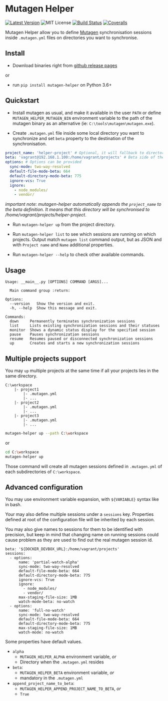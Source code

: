 Mutagen Helper
==============

[![Latest Version](http://img.shields.io/pypi/v/mutagen-helper.svg)](https://pypi.python.org/pypi/mutagen-helper)
![MIT License](http://img.shields.io/badge/license-MIT-blue.svg)
[![Build Status](http://img.shields.io/travis/gfi-centre-ouest/mutagen-helper.svg)](https://travis-ci.org/gfi-centre-ouest/mutagen-helper)
[![Coveralls](http://img.shields.io/coveralls/gfi-centre-ouest/mutagen-helper.svg)](https://coveralls.io/github/gfi-centre-ouest/mutagen-helper?branch=develop)

Mutagen Helper allow you to define [Mutagen](https://mutagen.io/) synchronisation sessions inside `.mutagen.yml` 
files on directories you want to synchronise.

Install
-------

- Download binaries right from [github release pages](https://github.com/gfi-centre-ouest/mutagen-helper/releases)

or

- run `pip install mutagen-helper` on Python 3.6+

Quickstart
----------

- Install mutagen as usual, and make it available in the user `PATH` or define `MUTAGEN_HELPER_MUTAGEN_BIN` environment 
variable to the path of the mutagen binary as an alternative (ie: `C:\tools\mutagen\mutagen.exe`).

- Create `.mutagen.yml` file inside some local directory you want to synchronize and set `beta` property to the 
destination of the synchronisation.

```yaml
project_name: 'helper-project' # Optional, it will fallback to directory name if not defined
beta: 'vagrant@192.168.1.100:/home/vagrant/projects' # Beta side of the synchronisation
options: # Options can be provided
  sync-mode: two-way-resolved
  default-file-mode-beta: 664
  default-directory-mode-beta: 775
  ignore-vcs: True
  ignore:
    - node_modules/
    - vendor/
```

*important note: mutagen-helper automatically appends the `project_name` to the beta definition. It means that this
directory will be synchronised to /home/vagrant/projects/helper-project*.

- Run `mutagen-helper up` from the project directory.

- Run `mutagen-helper list` to see which sessions are running on which projects. Output match `mutagen list` command
output, but as JSON and with `Project name` and `Name` additional properties.

- Run `mutagen-helper --help` to check other available commands.

Usage
-----

```text
Usage: __main__.py [OPTIONS] COMMAND [ARGS]...

  Main command group :return:

Options:
  --version   Show the version and exit.
  -h, --help  Show this message and exit.

Commands:
  down     Permanently terminates synchronization sessions
  list     Lists existing synchronization sessions and their statuses
  monitor  Shows a dynamic status display for the specified session
  pause    Pauses synchronization sessions
  resume   Resumes paused or disconnected synchronization sessions
  up       Creates and starts a new synchronization sessions
```

Multiple projects support
-------------------------

You may `up` multiple projects at the same time if all your projects lies in the same directory.

```text
C:\workspace
    |- project1
        |- .mutagen.yml
        |- ...
    |- project2
        |- .mutagen.yml
        |- ...
    |- project3
        |- .mutagen.yml
        |- ...
```

```bash
mutagen-helper up --path C:\workspace
```

or

```bash
cd C:\workspace
mutagen-helper up
```

Those command will create all mutagen sessions defined in `.mutagen.yml` of each subdirectories of `C:\workspace`.

Advanced configuration
----------------------

You may use environment variable expansion, with `${VARIABLE}` syntax like in bash.

Your may also define multiple sessions under a `sessions` key. Properties defined at root of the configuration file 
will be inherited by each session.

You may also give names to sessions for them to be identified with precision, but keep in mind that changing name
on running sessions could cause problem as they are used to find out the real mutagen session id.

```
beta: '${DOCKER_DEVBOX_URL}:/home/vagrant/projects'
sessions:
  - options:
      name: 'partial-watch-alpha'
      sync-mode: two-way-resolved
      default-file-mode-beta: 664
      default-directory-mode-beta: 775
      ignore-vcs: True
      ignore:
        - node_modules/
        - vendor/
      max-staging-file-size: 1MB
      watch-mode-beta: no-watch
  - options:
      name: 'full-no-watch'
      sync-mode: two-way-resolved
      default-file-mode-beta: 664
      default-directory-mode-beta: 775
      max-staging-file-size: 1MB
      watch-mode: no-watch
```

Some properties have default values.

  - `alpha`
    - `MUTAGEN_HELPER_ALPHA` environment variable, *or*
    - Directory when the `.mutagen.yml` resides
  - `beta`: 
    - `MUTAGEN_HELPER_BETA` environment variable, *or*
    - mandatory in the `.mutagen.yml`
  - `append_project_name_to_beta`: 
    - `MUTAGEN_HELPER_APPEND_PROJECT_NAME_TO_BETA`, *or*
    -  `True`